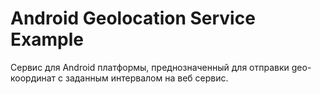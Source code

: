 # Android Geolocation Service Example

Сервис для Android платформы, преднозначенный для отправки geo-координат с заданным интервалом на веб сервис.